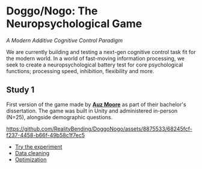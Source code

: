 # Doggo/Nogo: The Neuropsychological Game

*A Modern Additive Cognitive Control Paradigm*

We are currently building and testing a next-gen cognitive control task fit for the modern world.
In a world of fast-moving information processing, we seek to create a neuropsychological battery test for core psychological functions; processing speed, inhibition, flexibility and more.


## Study 1

First version of the game made by [**Auz Moore**](https://github.com/AuzMoore) as part of their bachelor's dissertation. The game was built in Unity and administered in-person (N=25), alongside demographic questions.

https://github.com/RealityBending/DoggoNogo/assets/8875533/68245fcf-f237-4458-b66f-49b58c1f7ec5

- [Try the experiment](https://realitybending.github.io/DoggoNogo/study1/experiment/index.html)
- [Data cleaning](https://realitybending.github.io/DoggoNogo/study1/analysis/1_cleaning.html)
- [Optimization](https://realitybending.github.io/DoggoNogo/study1/analysis/2_optimization.html)

